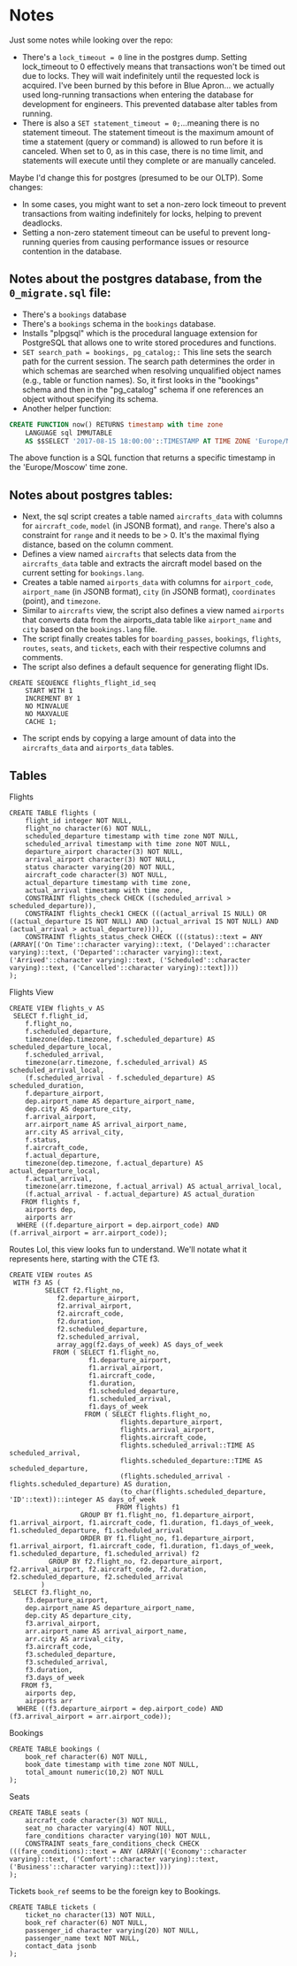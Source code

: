 # Notes

Just some notes while looking over the repo:
- There's a `lock_timeout = 0` line in the postgres dump. Setting lock_timeout to 0 effectively means that transactions won't be timed out due to locks. They will wait indefinitely until the requested lock is acquired. I've been burned by this before in Blue Apron... we actually used long-running transactions when entering the database for development for engineers. This prevented database alter tables from running.
- There is also a `SET statement_timeout = 0;`...meaning there is no statement timeout. The statement timeout is the maximum amount of time a statement (query or command) is allowed to run before it is canceled. When set to 0, as in this case, there is no time limit, and statements will execute until they complete or are manually canceled.

Maybe I'd change this for postgres (presumed to be our OLTP). Some changes:
- In some cases, you might want to set a non-zero lock timeout to prevent transactions from waiting indefinitely for locks, helping to prevent deadlocks.
- Setting a non-zero statement timeout can be useful to prevent long-running queries from causing performance issues or resource contention in the database.


## Notes about the postgres database, from the `0_migrate.sql` file:
- There's a `bookings` database
- There's a `bookings` schema in the `bookings` database.
- Installs "plpgsql" which is the procedural language extension for PostgreSQL that allows one to write stored procedures and functions.
- `SET search_path = bookings, pg_catalog;:`
This line sets the search path for the current session. The search path determines the order in which schemas are searched when resolving unqualified object names (e.g., table or function names). So, it first looks in the "bookings" schema and then in the "pg_catalog" schema if one references an object without specifying its schema.
- Another helper function:
```sql
CREATE FUNCTION now() RETURNS timestamp with time zone
    LANGUAGE sql IMMUTABLE
    AS $$SELECT '2017-08-15 18:00:00'::TIMESTAMP AT TIME ZONE 'Europe/Moscow';$$;
```
The above function is a SQL function that returns a specific timestamp in the 'Europe/Moscow' time zone.

## Notes about postgres tables:
- Next, the sql script creates a table named `aircrafts_data` with columns for `aircraft_code`, `model` (in JSONB format), and `range`. There's also a constraint for `range` and it needs to be > 0. It's the maximal flying distance, based on the column comment.
- Defines a view named `aircrafts` that selects data from the `aircrafts_data` table and extracts the aircraft model based on the current setting for `bookings.lang`.
- Creates a table named `airports_data` with columns for `airport_code`, `airport_name` (in JSONB format), `city` (in JSONB format), `coordinates` (point), and `timezone`.
- Similar to `aircrafts` view, the script also defines a view named `airports` that converts data from the airports_data table like `airport_name` and `city` based on the `bookings.lang` file.
- The script finally creates tables for `boarding_passes`, `bookings`, `flights`, `routes`, `seats`, and `tickets`, each with their respective columns and comments.
- The script also defines a default sequence for generating flight IDs.
```postgresql
CREATE SEQUENCE flights_flight_id_seq
    START WITH 1
    INCREMENT BY 1
    NO MINVALUE
    NO MAXVALUE
    CACHE 1;
```
- The script ends by copying a large amount of data into the `aircrafts_data` and `airports_data` tables.

## Tables

Flights
```postgresql
CREATE TABLE flights (
    flight_id integer NOT NULL,
    flight_no character(6) NOT NULL,
    scheduled_departure timestamp with time zone NOT NULL,
    scheduled_arrival timestamp with time zone NOT NULL,
    departure_airport character(3) NOT NULL,
    arrival_airport character(3) NOT NULL,
    status character varying(20) NOT NULL,
    aircraft_code character(3) NOT NULL,
    actual_departure timestamp with time zone,
    actual_arrival timestamp with time zone,
    CONSTRAINT flights_check CHECK ((scheduled_arrival > scheduled_departure)),
    CONSTRAINT flights_check1 CHECK (((actual_arrival IS NULL) OR ((actual_departure IS NOT NULL) AND (actual_arrival IS NOT NULL) AND (actual_arrival > actual_departure)))),
    CONSTRAINT flights_status_check CHECK (((status)::text = ANY (ARRAY[('On Time'::character varying)::text, ('Delayed'::character varying)::text, ('Departed'::character varying)::text, ('Arrived'::character varying)::text, ('Scheduled'::character varying)::text, ('Cancelled'::character varying)::text])))
);
```

Flights View
```postgresql
CREATE VIEW flights_v AS
 SELECT f.flight_id,
    f.flight_no,
    f.scheduled_departure,
    timezone(dep.timezone, f.scheduled_departure) AS scheduled_departure_local,
    f.scheduled_arrival,
    timezone(arr.timezone, f.scheduled_arrival) AS scheduled_arrival_local,
    (f.scheduled_arrival - f.scheduled_departure) AS scheduled_duration,
    f.departure_airport,
    dep.airport_name AS departure_airport_name,
    dep.city AS departure_city,
    f.arrival_airport,
    arr.airport_name AS arrival_airport_name,
    arr.city AS arrival_city,
    f.status,
    f.aircraft_code,
    f.actual_departure,
    timezone(dep.timezone, f.actual_departure) AS actual_departure_local,
    f.actual_arrival,
    timezone(arr.timezone, f.actual_arrival) AS actual_arrival_local,
    (f.actual_arrival - f.actual_departure) AS actual_duration
   FROM flights f,
    airports dep,
    airports arr
  WHERE ((f.departure_airport = dep.airport_code) AND (f.arrival_airport = arr.airport_code));
```

Routes
Lol, this view looks fun to understand. We'll notate what it represents here, starting with the CTE f3.
```postgresql
CREATE VIEW routes AS
 WITH f3 AS (
         SELECT f2.flight_no,
            f2.departure_airport,
            f2.arrival_airport,
            f2.aircraft_code,
            f2.duration,
            f2.scheduled_departure,
            f2.scheduled_arrival,
            array_agg(f2.days_of_week) AS days_of_week
           FROM ( SELECT f1.flight_no,
                    f1.departure_airport,
                    f1.arrival_airport,
                    f1.aircraft_code,
                    f1.duration,
                    f1.scheduled_departure,
                    f1.scheduled_arrival,
                    f1.days_of_week
                   FROM ( SELECT flights.flight_no,
                            flights.departure_airport,
                            flights.arrival_airport,
                            flights.aircraft_code,
                            flights.scheduled_arrival::TIME AS scheduled_arrival,
                            flights.scheduled_departure::TIME AS scheduled_departure,
                            (flights.scheduled_arrival - flights.scheduled_departure) AS duration,
                            (to_char(flights.scheduled_departure, 'ID'::text))::integer AS days_of_week
                           FROM flights) f1
                  GROUP BY f1.flight_no, f1.departure_airport, f1.arrival_airport, f1.aircraft_code, f1.duration, f1.days_of_week, f1.scheduled_departure, f1.scheduled_arrival
                  ORDER BY f1.flight_no, f1.departure_airport, f1.arrival_airport, f1.aircraft_code, f1.duration, f1.days_of_week, f1.scheduled_departure, f1.scheduled_arrival) f2
          GROUP BY f2.flight_no, f2.departure_airport, f2.arrival_airport, f2.aircraft_code, f2.duration, f2.scheduled_departure, f2.scheduled_arrival
        )
 SELECT f3.flight_no,
    f3.departure_airport,
    dep.airport_name AS departure_airport_name,
    dep.city AS departure_city,
    f3.arrival_airport,
    arr.airport_name AS arrival_airport_name,
    arr.city AS arrival_city,
    f3.aircraft_code,
    f3.scheduled_departure, 
    f3.scheduled_arrival,
    f3.duration,
    f3.days_of_week
   FROM f3,
    airports dep,
    airports arr
  WHERE ((f3.departure_airport = dep.airport_code) AND (f3.arrival_airport = arr.airport_code));
```

Bookings
```postgresql
CREATE TABLE bookings (
    book_ref character(6) NOT NULL,
    book_date timestamp with time zone NOT NULL,
    total_amount numeric(10,2) NOT NULL
);
```

Seats
```postgresql
CREATE TABLE seats (
    aircraft_code character(3) NOT NULL,
    seat_no character varying(4) NOT NULL,
    fare_conditions character varying(10) NOT NULL,
    CONSTRAINT seats_fare_conditions_check CHECK (((fare_conditions)::text = ANY (ARRAY[('Economy'::character varying)::text, ('Comfort'::character varying)::text, ('Business'::character varying)::text])))
);
```

Tickets
`book_ref` seems to be the foreign key to Bookings.

```postgresql
CREATE TABLE tickets (
    ticket_no character(13) NOT NULL,
    book_ref character(6) NOT NULL,
    passenger_id character varying(20) NOT NULL,
    passenger_name text NOT NULL,
    contact_data jsonb
);
```
